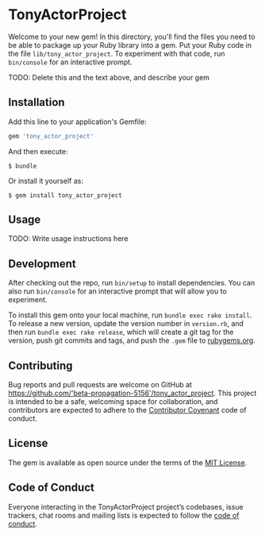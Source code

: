 # TonyActorProject

Welcome to your new gem! In this directory, you'll find the files you need to be able to package up your Ruby library into a gem. Put your Ruby code in the file `lib/tony_actor_project`. To experiment with that code, run `bin/console` for an interactive prompt.

TODO: Delete this and the text above, and describe your gem

## Installation

Add this line to your application's Gemfile:

```ruby
gem 'tony_actor_project'
```

And then execute:

    $ bundle

Or install it yourself as:

    $ gem install tony_actor_project

## Usage

TODO: Write usage instructions here

## Development

After checking out the repo, run `bin/setup` to install dependencies. You can also run `bin/console` for an interactive prompt that will allow you to experiment.

To install this gem onto your local machine, run `bundle exec rake install`. To release a new version, update the version number in `version.rb`, and then run `bundle exec rake release`, which will create a git tag for the version, push git commits and tags, and push the `.gem` file to [rubygems.org](https://rubygems.org).

## Contributing

Bug reports and pull requests are welcome on GitHub at https://github.com/'beta-propagation-5156'/tony_actor_project. This project is intended to be a safe, welcoming space for collaboration, and contributors are expected to adhere to the [Contributor Covenant](http://contributor-covenant.org) code of conduct.

## License

The gem is available as open source under the terms of the [MIT License](https://opensource.org/licenses/MIT).

## Code of Conduct

Everyone interacting in the TonyActorProject project’s codebases, issue trackers, chat rooms and mailing lists is expected to follow the [code of conduct](https://github.com/'beta-propagation-5156'/tony_actor_project/blob/master/CODE_OF_CONDUCT.md).
